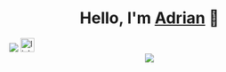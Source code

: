 <div align="center">
<h1 align="center">Hello, I'm <a href="https://www.linkedin.com/in/adrian-tebar-galvez-970b62203/">Adrian</a> 👋</h1>
</div>
<img src="[file:///C:/Users/Adrian/Downloads/disello.webp](https://i.imgur.com/qX4MQL3.png)">

<a href="https://www.linkedin.com/in/adrian-tebar-galvez-970b62203/" target="_blank">
    <img src="https://img.shields.io/static/v1?message=LinkedIn&logo=linkedin&label=&color=0077B5&logoColor=white&labelColor=&style=for-the-badge" height="25" alt="linkedin logo" />
</a>

<div align="center">
  <img src="https://visitor-badge.laobi.icu/badge?page_id=Adriantebargalvez.Adriantebargalvez&" />
</div>

